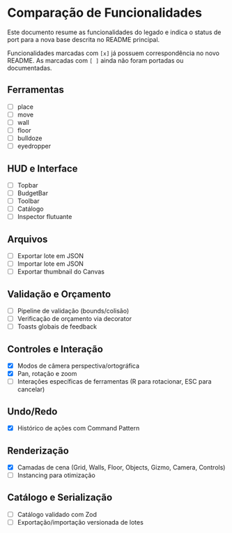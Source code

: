 # Comparação de Funcionalidades

Este documento resume as funcionalidades do legado e indica o status de port para a nova base descrita no README principal.

Funcionalidades marcadas com `[x]` já possuem correspondência no novo README. As marcadas com `[ ]` ainda não foram portadas ou documentadas.

## Ferramentas
- [ ] place
- [ ] move
- [ ] wall
- [ ] floor
- [ ] bulldoze
- [ ] eyedropper

## HUD e Interface
- [ ] Topbar
- [ ] BudgetBar
- [ ] Toolbar
- [ ] Catálogo
- [ ] Inspector flutuante

## Arquivos
- [ ] Exportar lote em JSON
- [ ] Importar lote em JSON
- [ ] Exportar thumbnail do Canvas

## Validação e Orçamento
- [ ] Pipeline de validação (bounds/colisão)
- [ ] Verificação de orçamento via decorator
- [ ] Toasts globais de feedback

## Controles e Interação
- [x] Modos de câmera perspectiva/ortográfica
- [x] Pan, rotação e zoom
- [ ] Interações específicas de ferramentas (R para rotacionar, ESC para cancelar)

## Undo/Redo
- [x] Histórico de ações com Command Pattern

## Renderização
- [x] Camadas de cena (Grid, Walls, Floor, Objects, Gizmo, Camera, Controls)
- [ ] Instancing para otimização

## Catálogo e Serialização
- [ ] Catálogo validado com Zod
- [ ] Exportação/importação versionada de lotes
